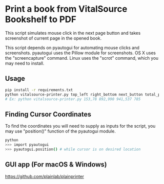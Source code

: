 # Print a book from VitalSource Bookshelf to PDF

This script simulates mouse click in the next page button and takes screenshot
of current page in the opened book.

This script depends on pyautogui for automating mouse clicks and screenshots.
pyautogui uses the Pillow module for screenshots. OS X uses the "screencapture"
command. Linux uses the "scrot" command, which you may need to install.

## Usage

```bash
pip install -r requirements.txt
python vitalsource-printer.py top_left right_bottom next_button total_page
# Ex: python vitalsource-printer.py 153,78 892,990 941,537 785
```

## Finding Cursor Coordinates

To find the coordinates you will need to supply as inputs for the
script, you may use "position()" function of the pyautogui module.

```bash
python
>>> import pyautogui
>>> pyautogui.position() # while cursor is on desired location
```

## GUI app (For macOS & Windows)

https://github.com/plainlab/plainprinter
